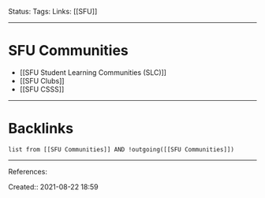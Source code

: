 Status: 
Tags: 
Links: [[SFU]]
___
# SFU Communities
- [[SFU Student Learning Communities (SLC)]]
- [[SFU Clubs]]
- [[SFU CSSS]]
___
# Backlinks
```dataview
list from [[SFU Communities]] AND !outgoing([[SFU Communities]])
```
___
References:

Created:: 2021-08-22 18:59
